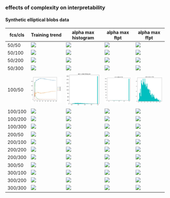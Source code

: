 ### effects of complexity on interpretability

#### Synthetic elliptical blobs data 

| fcs/cls | Training trend  |  alpha max histogram | alpha max ftpt | alpha max ffpt |
| -       | -  |  -  |  - | - |
|  50/50    |  <img src=./plots_images/trends_synthetic_50_100.png width="200">   |  <img src=./plots_images/trends_synthetic_50_200.png width="200">   |  <img src=./plots_images/trends_synthetic_50_100.png width="200">   |  <img src=./plots_images/trends_synthetic_50_200.png width="200">   |  
|  50/100    |  <img src=./plots_images/trends_synthetic_50_100.png width="200">   |  <img src=./plots_images/trends_synthetic_50_200.png width="200">   | <img src=./plots_images/trends_synthetic_50_100.png width="200">   |  <img src=./plots_images/trends_synthetic_50_200.png width="200">   |  
|  50/200    |  <img src=./plots_images/trends_synthetic_50_100.png width="200">   |  <img src=./plots_images/trends_synthetic_50_200.png width="200">   |<img src=./plots_images/trends_synthetic_50_100.png width="200">   |  <img src=./plots_images/trends_synthetic_50_200.png width="200">   |  
|  50/300    |  <img src=./plots_images/trends_synthetic_50_100.png width="200">   |  <img src=./plots_images/trends_synthetic_50_200.png width="200">   |<img src=./plots_images/trends_synthetic_50_100.png width="200">   |  <img src=./plots_images/trends_synthetic_50_200.png width="200">   |  
| 100/50     |  <img src=./plots_images/trend_100_50_non.JPG width="200">   |  <img src=./plots_images/max_100_50_non.JPG width="200">   |<img src=./plots_images/ftpt_100_50_non.JPG width="200">   |  <img src=./plots_images/ffpt_100_50_non.JPG width="200">   |  
| 100/100     |  <img src=./plots_images/trends_synthetic_50_100.png width="200">   |  <img src=./plots_images/trends_synthetic_50_200.png width="200">   |<img src=./plots_images/trends_synthetic_50_100.png width="200">   |  <img src=./plots_images/trends_synthetic_50_200.png width="200">   |  
| 100/200     |  <img src=./plots_images/trends_synthetic_50_100.png width="200">   |  <img src=./plots_images/trends_synthetic_50_200.png width="200">   |<img src=./plots_images/trends_synthetic_50_100.png width="200">   |  <img src=./plots_images/trends_synthetic_50_200.png width="200">   |  
| 100/300     |  <img src=./plots_images/trends_synthetic_50_100.png width="200">   |  <img src=./plots_images/trends_synthetic_50_200.png width="200">   |<img src=./plots_images/trends_synthetic_50_100.png width="200">   |  <img src=./plots_images/trends_synthetic_50_200.png width="200">   |  
| 200/50     |  <img src=./plots_images/trends_synthetic_50_100.png width="200">   |  <img src=./plots_images/trends_synthetic_50_200.png width="200">   |<img src=./plots_images/trends_synthetic_50_100.png width="200">   |  <img src=./plots_images/trends_synthetic_50_200.png width="200">   |  
| 200/100    |  <img src=./plots_images/trends_synthetic_50_100.png width="200">   |  <img src=./plots_images/trends_synthetic_50_200.png width="200">   |<img src=./plots_images/trends_synthetic_50_100.png width="200">   |  <img src=./plots_images/trends_synthetic_50_200.png width="200">   |  
| 200/200    |  <img src=./plots_images/trends_synthetic_50_100.png width="200">   |  <img src=./plots_images/trends_synthetic_50_200.png width="200">   |<img src=./plots_images/trends_synthetic_50_100.png width="200">   |  <img src=./plots_images/trends_synthetic_50_200.png width="200">   |  
| 200/300    | <img src=./plots_images/trends_synthetic_50_100.png width="200">   |  <img src=./plots_images/trends_synthetic_50_200.png width="200">   |<img src=./plots_images/trends_synthetic_50_100.png width="200">   |  <img src=./plots_images/trends_synthetic_50_200.png width="200">   |  
| 300/50    |  <img src=./plots_images/trends_synthetic_50_100.png width="200">   |  <img src=./plots_images/trends_synthetic_50_200.png width="200">   |<img src=./plots_images/trends_synthetic_50_100.png width="200">   |  <img src=./plots_images/trends_synthetic_50_200.png width="200">   |  
| 300/100    |  <img src=./plots_images/trends_synthetic_50_100.png width="200">   |  <img src=./plots_images/trends_synthetic_50_200.png width="200">   |<img src=./plots_images/trends_synthetic_50_100.png width="200">   |  <img src=./plots_images/trends_synthetic_50_200.png width="200">   |  
| 300/200    |  <img src=./plots_images/trends_synthetic_50_100.png width="200">   |  <img src=./plots_images/trends_synthetic_50_200.png width="200">   |<img src=./plots_images/trends_synthetic_50_100.png width="200">   |  <img src=./plots_images/trends_synthetic_50_200.png width="200">   |  
| 300/300    |  <img src=./plots_images/trends_synthetic_50_100.png width="200">   |  <img src=./plots_images/trends_synthetic_50_200.png width="200">   |<img src=./plots_images/trends_synthetic_50_100.png width="200">   |  <img src=./plots_images/trends_synthetic_50_200.png width="200">   |  


